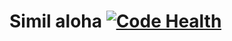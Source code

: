 Simil aloha [![Code Health](https://landscape.io/github/Gliptal/simil-aloha/master/landscape.svg?style=flat-square)](https://landscape.io/github/Gliptal/simil-aloha/master)
===


